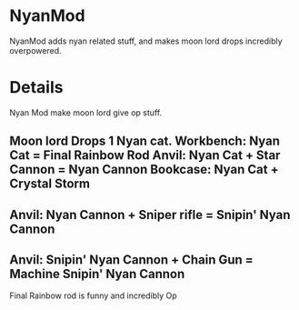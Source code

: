 # NyanMod
NyanMod adds nyan related stuff, and makes moon lord drops incredibly overpowered.
# Details
Nyan Mod make moon lord give op stuff.

Moon lord Drops 1 Nyan cat.
Workbench:
Nyan Cat = Final Rainbow Rod
Anvil:
Nyan Cat + Star Cannon = Nyan Cannon
Bookcase:
Nyan Cat + Crystal Storm
------------------------------------------------------------------------
Anvil:
Nyan Cannon + Sniper rifle = Snipin' Nyan Cannon
------------------------------------------------------------------------
Anvil:
Snipin' Nyan Cannon + Chain Gun = Machine Snipin' Nyan Cannon
------------------------------------------------------------------------
Final Rainbow rod is funny and incredibly Op

